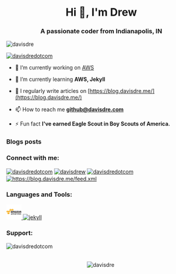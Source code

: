 <h1 align="center">Hi 👋, I'm Drew</h1>
<h3 align="center">A passionate coder from Indianapolis, IN</h3>

<p align="left"> <img src="https://komarev.com/ghpvc/?username=davisdre&label=Profile%20views&color=0e75b6&style=flat" alt="davisdre" /> </p>

<p align="left"> <a href="https://twitter.com/davisdredotcom" target="blank"><img src="https://img.shields.io/twitter/follow/davisdredotcom?logo=twitter&style=for-the-badge" alt="davisdredotcom" /></a> </p>

- 🔭 I’m currently working on [AWS](https://github.com/davisdre/blog-davisdre-me)

- 🌱 I’m currently learning **AWS, Jekyll**

- 📝 I regularly write articles on [https://blog.davisdre.me/](https://blog.davisdre.me/)

- 📫 How to reach me **github@davisdre.com**

- ⚡ Fun fact **I've earned Eagle Scout in Boy Scouts of America.**

### Blogs posts
<!-- BLOG-POST-LIST:START -->
<!-- BLOG-POST-LIST:END -->

<h3 align="left">Connect with me:</h3>
<p align="left">
<a href="https://twitter.com/davisdredotcom" target="blank"><img align="center" src="https://raw.githubusercontent.com/rahuldkjain/github-profile-readme-generator/master/src/images/icons/Social/twitter.svg" alt="davisdredotcom" height="30" width="40" /></a>
<a href="https://linkedin.com/in/davisdrew" target="blank"><img align="center" src="https://raw.githubusercontent.com/rahuldkjain/github-profile-readme-generator/master/src/images/icons/Social/linked-in-alt.svg" alt="davisdrew" height="30" width="40" /></a>
<a href="https://instagram.com/davisdredotcom" target="blank"><img align="center" src="https://raw.githubusercontent.com/rahuldkjain/github-profile-readme-generator/master/src/images/icons/Social/instagram.svg" alt="davisdredotcom" height="30" width="40" /></a>
<a href="/https://blog.davisdre.me/feed.xml" target="blank"><img align="center" src="https://raw.githubusercontent.com/rahuldkjain/github-profile-readme-generator/master/src/images/icons/Social/rss.svg" alt="https://blog.davisdre.me/feed.xml" height="30" width="40" /></a>
</p>

<h3 align="left">Languages and Tools:</h3>
<p align="left"> <a href="https://aws.amazon.com" target="_blank"> <img src="https://raw.githubusercontent.com/devicons/devicon/master/icons/amazonwebservices/amazonwebservices-original-wordmark.svg" alt="aws" width="40" height="40"/> </a> <a href="https://jekyllrb.com/" target="_blank"> <img src="https://www.vectorlogo.zone/logos/jekyllrb/jekyllrb-icon.svg" alt="jekyll" width="40" height="40"/> </a> </p>

<h3 align="left">Support:</h3>
<p><a href="https://www.buymeacoffee.com/davisdredotcom"> <img align="left" src="https://cdn.buymeacoffee.com/buttons/v2/default-yellow.png" height="50" width="210" alt="davisdredotcom" /></a></p><br><br>

<p>&nbsp;<img align="center" src="https://github-readme-stats.vercel.app/api?username=davisdre&show_icons=true&locale=en" alt="davisdre" /></p>


<!---
davisdre/davisdre is a ✨ special ✨ repository because its `README.md` (this file) appears on your GitHub profile.
You can click the Preview link to take a look at your changes.
--->
